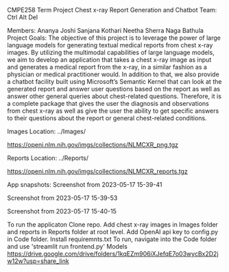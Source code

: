 CMPE258 Term Project
Chest x-ray Report Generation and Chatbot
Team:
Ctrl Alt Del

Members:
Ananya Joshi
Sanjana Kothari
Neetha Sherra
Naga Bathula
Project Goals:
The objective of this project is to leverage the power of large language models for generating textual medical reports from chest x-ray images. By utilizing the multimodal capabilities of large language models, we aim to develop an application that takes a chest x-ray image as input and generates a medical report from the x-ray, in a similar fashion as a physician or medical practitioner would. In addition to that, we also provide a chatbot facility built using Microsoft’s Semantic Kernel that can look at the generated report and answer user questions based on the report as well as answer other general queries about chest-related questions. Therefore, it is a complete package that gives the user the diagnosis and observations from chest x-ray as well as give the user the ability to get specific answers to their questions about the report or general chest-related conditions.

Images
Location: ../Images/

https://openi.nlm.nih.gov/imgs/collections/NLMCXR_png.tgz

Reports
Location: ../Reports/

https://openi.nlm.nih.gov/imgs/collections/NLMCXR_reports.tgz

App snapshots:
Screenshot from 2023-05-17 15-39-41

Screenshot from 2023-05-17 15-39-53

Screenshot from 2023-05-17 15-40-15

To run the applicaton
Clone repo.
Add chest x-ray images in Images folder and reports in Reports folder at root level.
Add OpenAI api key to config.py in Code folder.
Install requiremnts.txt
To run, navigate into the Code folder and use 'streamlit run frontend.py'
Models
https://drive.google.com/drive/folders/1kqEZm906iXJefqE7o03wycBx2D2jw12w?usp=share_link
